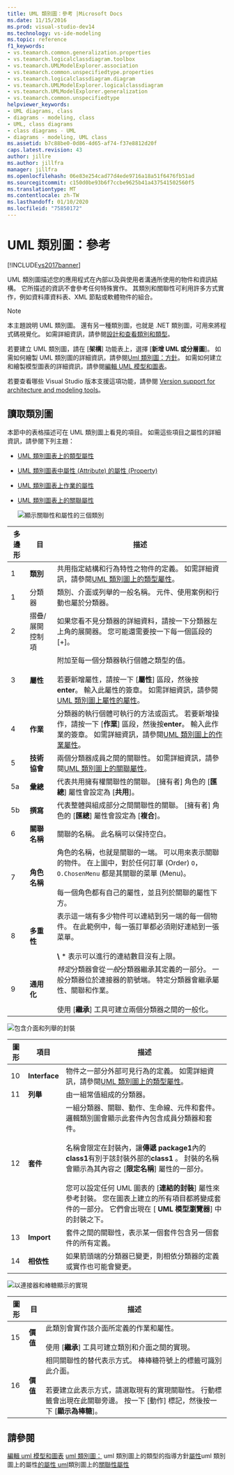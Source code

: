 ```yaml
---
title: UML 類別圖：參考 |Microsoft Docs
ms.date: 11/15/2016
ms.prod: visual-studio-dev14
ms.technology: vs-ide-modeling
ms.topic: reference
f1_keywords:
- vs.teamarch.common.generalization.properties
- vs.teamarch.logicalclassdiagram.toolbox
- vs.teamarch.UMLModelExplorer.association
- vs.teamarch.common.unspecifiedtype.properties
- vs.teamarch.logicalclassdiagram.diagram
- vs.teamarch.UMLModelExplorer.logicalclassdiagram
- vs.teamarch.UMLModelExplorer.generalization
- vs.teamarch.common.unspecifiedtype
helpviewer_keywords:
- UML diagrams, class
- diagrams - modeling, class
- UML, class diagrams
- class diagrams - UML
- diagrams - modeling, UML class
ms.assetid: b7c88be0-0d86-4d65-af74-f37e8812d20f
caps.latest.revision: 43
author: jillre
ms.author: jillfra
manager: jillfra
ms.openlocfilehash: 06e83e254cad77d4ede9716a18a51f6476fb51ad
ms.sourcegitcommit: c150d0be93b6f7ccbe9625b41a437541502560f5
ms.translationtype: MT
ms.contentlocale: zh-TW
ms.lasthandoff: 01/10/2020
ms.locfileid: "75850172"
---
```

# <a name="uml-class-diagrams-reference"></a>UML 類別圖：參考
[!INCLUDE[vs2017banner](../includes/vs2017banner.md)]

UML 類別圖描述您的應用程式在內部以及與使用者溝通所使用的物件和資訊結構。 它所描述的資訊不會參考任何特殊實作。 其類別和關聯性可利用許多方式實作，例如資料庫資料表、XML 節點或軟體物件的組合。

> [!NOTE]
> 本主題說明 UML 類別圖。 還有另一種類別圖，也就是 .NET 類別圖，可用來將程式碼視覺化。 如需詳細資訊，請參閱[設計和查看類別和類型](https://msdn.microsoft.com/library/ab7aty24.aspx)。

 若要建立 UML 類別圖，請在 [**架構**] 功能表上，選擇 [**新增 UML 或分層圖**]。 如需如何繪製 UML 類別圖的詳細資訊，請參閱[Uml 類別圖：方針](../modeling/uml-class-diagrams-guidelines.md)。 如需如何建立和繪製模型圖表的詳細資訊，請參閱[編輯 UML 模型和圖表](../modeling/edit-uml-models-and-diagrams.md)。

 若要查看哪些 Visual Studio 版本支援這項功能，請參閱 [Version support for architecture and modeling tools](../modeling/what-s-new-for-design-in-visual-studio.md#VersionSupport)。

## <a name="reading-class-diagrams"></a>讀取類別圖
 本節中的表格描述可在 UML 類別圖上看見的項目。 如需這些項目之屬性的詳細資訊，請參閱下列主題：

- [UML 類別圖表上的類型屬性](../modeling/properties-of-types-on-uml-class-diagrams.md)

- [UML 類別圖表中屬性 (Attribute) 的屬性 (Property)](../modeling/properties-of-attributes-on-uml-class-diagrams.md)

- [UML 類別圖表上作業的屬性](../modeling/properties-of-operations-on-uml-class-diagrams.md)

- [UML 類別圖表上的關聯屬性](../modeling/properties-of-associations-on-uml-class-diagrams.md)

  ![顯示關聯性和屬性的三個類別](../modeling/media/uml-classovreading.png "UML_ClassOvReading")

| **多邊形** |       **目**        |                                                                                                                                                             **描述**                                                                                                                                                              |
|-----------|--------------------------|------------------------------------------------------------------------------------------------------------------------------------------------------------------------------------------------------------------------------------------------------------------------------------------------------------------------------------------|
|     1     |        **類別**         |                                                           共用指定結構和行為特性之物件的定義。 如需詳細資訊，請參閱[UML 類別圖上的類型屬性](../modeling/properties-of-types-on-uml-class-diagrams.md)。                                                            |
|     1     |        分類器        |                                                                                                             類別、介面或列舉的一般名稱。 元件、使用案例和行動也屬於分類器。                                                                                                             |
|     2     | 摺疊/展開控制項 |                                                                                         如果您看不見分類器的詳細資料，請按一下分類器左上角的展開器。 您可能還需要按一下每一個區段的 [+]。                                                                                         |
|     3     |      **屬性**       |   附加至每一個分類器執行個體之類型的值。<br /><br /> 若要新增屬性，請按一下 [**屬性**] 區段，然後按**enter**。 輸入此屬性的簽章。 如需詳細資訊，請參閱[UML 類別圖上屬性的屬性](../modeling/properties-of-attributes-on-uml-class-diagrams.md)。   |
|     4     |      **作業**       | 分類器的執行個體可執行的方法或函式。 若要新增操作，請按一下 [**作業**] 區段，然後按**enter**。 輸入此作業的簽章。 如需詳細資訊，請參閱[UML 類別圖上的作業屬性](../modeling/properties-of-operations-on-uml-class-diagrams.md)。 |
|     5     |     **技術協會**      |                                                                  兩個分類器成員之間的關聯性。 如需詳細資訊，請參閱[UML 類別圖上的關聯屬性](../modeling/properties-of-associations-on-uml-class-diagrams.md)。                                                                   |
|    5a     |     **彙總**      |                                                                                                    代表共用擁有權關聯性的關聯。 [擁有者] 角色的 [**匯總**] 屬性會設定為 [**共用**]。                                                                                                     |
|    5b     |     **撰寫**      |                                                                                                      代表整體與組成部分之間關聯性的關聯。 [擁有者] 角色的 [**匯總**] 屬性會設定為 [**複合**]。                                                                                                      |
|     6     |   **關聯名稱**   |                                                                                                                                         關聯的名稱。 此名稱可以保持空白。                                                                                                                                          |
|     7     |      **角色名稱**       |                       角色的名稱，也就是關聯的一端。 可以用來表示關聯的物件。 在上圖中，對於任何訂單 (Order) `O`，`O.ChosenMenu` 都是其關聯的菜單 (Menu)。<br /><br /> 每一個角色都有自己的屬性，並且列於關聯的屬性下方。                       |
|     8     |     **多重性**     |                                         表示這一端有多少物件可以連結到另一端的每一個物件。 在此範例中，每一張訂單都必須剛好連結到一張菜單。<br /><br /> **\\** \* 表示可以進行的連結數目沒有上限。                                         |
|     9     |    **通用化**    |  *特定*分類器會從*一般*分類器繼承其定義的一部分。 一般分類器位於連接器的箭號端。 特定分類器會繼承屬性、關聯和作業。<br /><br /> 使用 [**繼承**] 工具可建立兩個分類器之間的一般化。   |

 ![包含介面和列舉的封裝](../modeling/media/uml-classovpackage.png "UML_ClassOvPackage")

|圖形|項目|描述|
|-----------|-------------|-----------------|
|10|**Interface**|物件之一部分外部可見行為的定義。 如需詳細資訊，請參閱[UML 類別圖上的類型屬性](../modeling/properties-of-types-on-uml-class-diagrams.md)。|
|11|**列舉**|由一組常值組成的分類器。|
|12|**套件**|一組分類器、關聯、動作、生命線、元件和套件。 邏輯類別圖會顯示此套件內包含成員分類器和套件。<br /><br /> 名稱會限定在封裝內，讓**傳遞 package1**內的**class1**有別于該封裝外部的**class1** 。 封裝的名稱會顯示為其內容之 [**限定名稱**] 屬性的一部分。<br /><br /> 您可以設定任何 UML 圖表的 [**連結的封裝**] 屬性來參考封裝。 您在圖表上建立的所有項目都將變成套件的一部分。 它們會出現在 [ **UML 模型瀏覽器**] 中的封裝之下。|
|13|**Import**|套件之間的關聯性，表示某一個套件包含另一個套件的所有定義。|
|14|**相依性**|如果箭頭端的分類器已變更，則相依分類器的定義或實作也可能會變更。|

 ![以連接器和棒糖顯示的實現](../modeling/media/uml-classovrealize.png "UML_ClassOvRealize")

|圖形|**目**|描述|
|-----------|-----------------|-----------------|
|15|**價值**|此類別會實作該介面所定義的作業和屬性。<br /><br /> 使用 [**繼承**] 工具可建立類別和介面之間的實現。|
|16|**價值**|相同關聯性的替代表示方式。 棒棒糖符號上的標籤可識別此介面。<br /><br /> 若要建立此表示方式，請選取現有的實現關聯性。 行動標籤會出現在此關聯旁邊。 按一下 [動作] 標記，然後按一下 [**顯示為棒糖**]。|

## <a name="see-also"></a>請參閱
 [編輯 uml 模型和圖表](../modeling/edit-uml-models-and-diagrams.md) [uml 類別圖：](../modeling/uml-class-diagrams-guidelines.md) uml 類別圖上的類型的指導方針[屬性](../modeling/properties-of-types-on-uml-class-diagrams.md)uml 類別圖上的屬性[的屬性 uml](../modeling/properties-of-attributes-on-uml-class-diagrams.md)類別圖上的[關聯](../modeling/properties-of-associations-on-uml-class-diagrams.md)[性屬性](../modeling/properties-of-operations-on-uml-class-diagrams.md)
